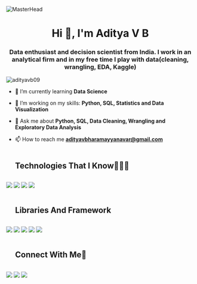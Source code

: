![MasterHead](https://as1.ftcdn.net/v2/jpg/02/42/83/38/1000_F_242833857_rsLAXVpWoSsKMOt9n5BCb4IRdNRupQ8X.jpg)
<h1 align="center">Hi 👋, I'm Aditya V B</h1>
<h3 align="center">Data enthusiast and decision scientist from India. I work in an analytical firm and in my free time I play with data(cleaning, wrangling, EDA, Kaggle)</h3>




<p align="left"> <img src="https://komarev.com/ghpvc/?username=adityavb09&label=Profile%20views&color=0e75b6&style=flat" alt="adityavb09" /> </p>

- 🌱 I’m currently learning **Data Science**

- 👯 I’m working on my skills: **Python, SQL, Statistics and Data Visualization**

- 💬 Ask me about **Python, SQL, Data Cleaning, Wrangling and Exploratory Data Analysis**

- 📫 How to reach me **adityavbharamayyanavar@gmail.com**



<div id="user-content-toc">
  <ul align="left">
    <summary><h2 style="display: inline-block">Technologies That I Know👨🏻‍💻</h2></summary>
  </ul>
</div>
<!--tech stack icons-->
<p align="left">
 
  <img src="https://img.shields.io/badge/python-3670A0?style=for-the-badge&logo=python&logoColor=ffdd54" />
   <img src="https://img.shields.io/badge/mysql-%2300f.svg?style=for-the-badge&logo=mysql&logoColor=white" />
   <img src="https://img.shields.io/badge/c-%2300599C.svg?style=for-the-badge&logo=c&logoColor=white" />
   <img src="https://img.shields.io/badge/power_bi-F2C811?style=for-the-badge&logo=powerbi&logoColor=black" />
    
</p>
<div id="user-content-toc">
  <ul align="left">
    <summary><h2 style="display: inline-block">Libraries And Framework</h2></summary>
  </ul>
</div>
<p align="left"> 
   <img src="https://img.shields.io/badge/pandas-%23150458.svg?style=for-the-badge&logo=pandas&logoColor=white" />
   <img src="https://img.shields.io/badge/numpy-%23013243.svg?style=for-the-badge&logo=numpy&logoColor=white" />
   <img src="https://img.shields.io/badge/Matplotlib-%23ffffff.svg?style=for-the-badge&logo=Matplotlib&logoColor=black" />
   <img src="https://img.shields.io/badge/SciPy-%230C55A5.svg?style=for-the-badge&logo=scipy&logoColor=%white" />
   <img src="https://img.shields.io/badge/Plotly-%233F4F75.svg?style=for-the-badge&logo=plotly&logoColor=white" />
      
</p>




<div id="user-content-toc">
  <ul align="left">
    <summary><h2 style="display: inline-block">Connect With Me🤝</h2></summary>
  </ul>
</div>

<!--icons and links-->
<p align="left">
<a href="https://www.linkedin.com/in/aditya-vb0911/" target="blank"><img align="center" src="https://img.shields.io/badge/linkedin-%230077B5.svg?style=for-the-badge&logo=linkedin&logoColor=white" /></a>
<a href="https://www.kaggle.com/adityavb0911" target="blank"><img align="center" src="https://img.shields.io/badge/Kaggle-035a7d?style=for-the-badge&logo=kaggle&logoColor=white" /></a> 
<a href="" target="blank"><img align="center" src="https://img.shields.io/badge/Medium-12100E?style=for-the-badge&logo=medium&logoColor=white" /></a>

  
</p>




